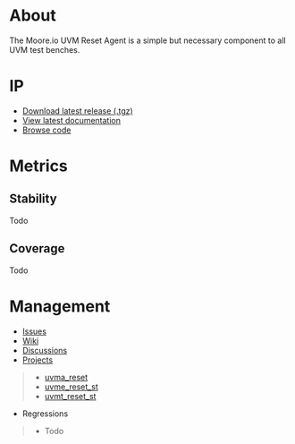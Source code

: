 # About
The Moore.io UVM Reset Agent is a simple but necessary component to all UVM test benches.

# IP
* [Download latest release (.tgz)](Todo)
* [View latest documentation](Todo)
* [Browse code](https://github.com/Datum-Technology-Corporation/uvma_reset)

# Metrics
## Stability
Todo

## Coverage
Todo

# Management
* [Issues](https://github.com/Datum-Technology-Corporation/uvma_reset/issues)
* [Wiki](https://github.com/Datum-Technology-Corporation/uvma_reset/wiki)
* [Discussions](https://github.com/Datum-Technology-Corporation/uvma_reset/discussions)
* [Projects](https://github.com/Datum-Technology-Corporation/uvma_reset/projects)
> * [uvma_reset](https://github.com/Datum-Technology-Corporation/uvma_reset/projects/1)
> * [uvme_reset_st](https://github.com/Datum-Technology-Corporation/uvma_reset/projects/2)
> * [uvmt_reset_st](https://github.com/Datum-Technology-Corporation/uvma_reset/projects/3)
* Regressions
> * Todo
